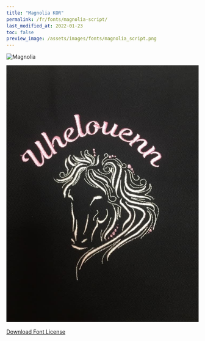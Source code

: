 ```yaml
---
title: "Magnolia KOR"
permalink: /fr/fonts/magnolia-script/
last_modified_at: 2022-01-23
toc: false
preview_image: /assets/images/fonts/magnolia_script.png
---
```

![Magnolia](/assets/images/fonts/magnolia_script.png)

![Magnolia2](/assets/images/fonts/magnolia2.jpg)

[Download Font License](https://github.com/inkstitch/inkstitch/tree/main/fonts/magnolia_%20KOR/LICENSE)
